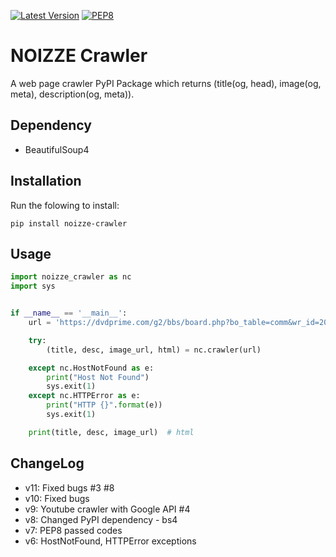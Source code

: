 [![Latest Version](https://img.shields.io/pypi/v/noizze-crawler.svg)](https://pypi.org/project/noizze-crawler/)
[![PEP8](https://img.shields.io/badge/code%20style-pep8-orange.svg)](https://www.python.org/dev/peps/pep-0008/)


# NOIZZE Crawler

A web page crawler PyPI Package which returns (title(og, head), image(og, meta), description(og, meta)).

## Dependency
* BeautifulSoup4

## Installation
Run the folowing to install:

```shell
pip install noizze-crawler
```

## Usage

```python
import noizze_crawler as nc
import sys


if __name__ == '__main__':
    url = 'https://dvdprime.com/g2/bbs/board.php?bo_table=comm&wr_id=20525678'

    try:
        (title, desc, image_url, html) = nc.crawler(url)

    except nc.HostNotFound as e:
        print("Host Not Found")
        sys.exit(1)
    except nc.HTTPError as e:
        print("HTTP {}".format(e))
        sys.exit(1)

    print(title, desc, image_url)  # html
```

## ChangeLog
* v11: Fixed bugs #3 #8 
* v10: Fixed bugs
* v9: Youtube crawler with Google API #4
* v8: Changed PyPI dependency - bs4
* v7: PEP8 passed codes
* v6: HostNotFound, HTTPError exceptions